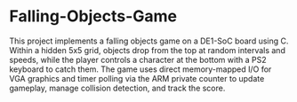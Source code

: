 # Falling-Objects-Game
This project implements a falling objects game on a DE1-SoC board using C. Within a hidden 5x5 grid, objects drop from the top at random intervals and speeds, while the player controls a character at the bottom with a PS2 keyboard to catch them. The game uses direct memory-mapped I/O for VGA graphics and timer polling via the ARM private counter to update gameplay, manage collision detection, and track the score.
